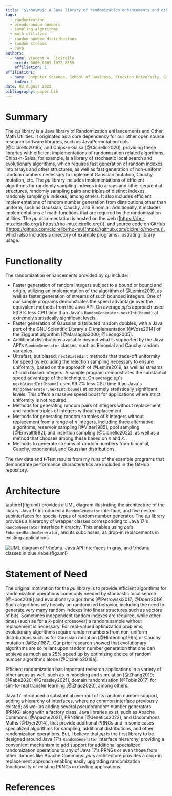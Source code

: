 ```yaml
---
title: '$\rho\mu$: A Java library of randomization enhancements and other math utilities'
tags:
  - randomization
  - pseudorandom numbers
  - sampling algorithms
  - math utilities
  - random number distributions
  - random streams
  - Java
authors:
  - name: Vincent A. Cicirello
    orcid: 0000-0003-1072-8559
    affiliation: 1
affiliations:
  - name: Computer Science, School of Business, Stockton University, Galloway, NJ 08205
    index: 1
date: 02 August 2022
bibliography: paper.bib
---
```


# Summary

The $\rho\mu$ library is a Java library of Randomization enHancements and Other Math Utilities. It originated as a core dependency for our other open source research software libraries, such as JavaPermutationTools [@Cicirello2018b] and Chips-n-Salsa [@Cicirello2020], providing these libraries with efficient implementations of randomization related algorithms. Chips-n-Salsa, for example, is a library of stochastic local search and evolutionary algorithms, which requires fast generation of random indexes into arrays and other structures, as well as fast generation of non-uniform random numbers necessary to implement Gaussian mutation, Cauchy mutation, etc. The $\rho\mu$ library includes implementations of efficient algorithms for randomly sampling indexes into arrays and other sequential structures, randomly sampling pairs and triples of distinct indexes, randomly sampling $k$ indexes, among others. It also includes efficient implementations of random number generation from distributions other than uniform, such as Gaussian, Cauchy, and Binomial. Additionally, it includes implementations of math functions that are required by the randomization utilities. The $\rho\mu$ documentation is hosted on the web ([https://rho-mu.cicirello.org/](https://rho-mu.cicirello.org/)), and source code on GitHub ([https://github.com/cicirello/rho-mu](https://github.com/cicirello/rho-mu)), which also includes a directory of example programs illustrating library usage.

# Functionality

The randomization enhancements provided by $\rho\mu$ include:

* Faster generation of random integers subject to a bound or bound and origin, utilizing an implementation of the algorithm of @Lemire2019, as well as faster generation of streams of such bounded integers. One of our sample programs demonstrates the speed advantage over the equivalent methods from the Java API. On average $\rho\mu$'s approach used 53.3% less CPU time than Java's `RandomGenerator.nextInt(bound)` at extremely statistically significant levels.
* Faster generation of Gaussian distributed random doubles, with a Java port of the GNU Scientific Library's C implementation [@Voss2014] of the Ziggurat algorithm [@Marsaglia2000; @Leong2005].
* Additional distributions available beyond what is supported by the Java API's `RandomGenerator` classes, such as Binomial and Cauchy random variables.
* Ultrafast, but biased, `nextBiasedInt` methods that trade-off uniformity for speed by excluding the rejection sampling necessary to ensure uniformity, based on the approach of @Lemire2019, as well as streams of such biased integers. A sample program demonstrates the substantial speed advantage of the technique. On average $\rho\mu$'s `nextBiasedInt(bound)` used 99.2% less CPU time than Java's `RandomGenerator.nextInt(bound)` at extremely statistically significant levels. This offers a massive speed boost for applications where strict uniformity is not required.
* Methods for generating random pairs of integers without replacement, and random triples of integers without replacement.
* Methods for generating random samples of $k$ integers without replacement from a range of $n$ integers, including three alternative algorithms, reservoir sampling [@Vitter1985], pool sampling [@Ernvall1982], and insertion sampling [@Cicirello2022], as well as a method that chooses among these based on $n$ and $k$.
* Methods to generate streams of random numbers from binomial, Cauchy, exponential, and Gaussian distributions.

The raw data and t-Test results from my runs of the example programs that demonstrate performance characteristics are included in the GitHub repository.

# Architecture

\autoref{fig:uml} provides a UML diagram illustrating the architecture of the library. Java 17 introduced a `RandomGenerator` interface, and five nested subinterfaces for special types of random number generator. The $\rho\mu$ library provides a hierarchy of wrapper classes corresponding to Java 17's `RandomGenerator` interface hierarchy. This enables using $\rho\mu$'s `EnhancedRandomGenerator`, and its subclasses, as drop-in replacements in existing applications.

![UML diagram of $\rho\mu$. Java API interfaces in gray, and $\rho\mu$ classes in blue.\label{fig:uml}](uml.png)

# Statement of Need

The original motivation for the $\rho\mu$ library is to provide efficient algorithms for randomization operations commonly needed by stochastic local search [@Hoos2018] and evolutionary algorithms [@Petrowski2017; @Doerr2019]. Such algorithms rely heavily on randomized behavior, including the need to generate very many random indexes into linear structures such as vectors of bits. Sometimes independent random indexes are required, while other times (such as for a $k$-point crossover) a random sample without replacement is necessary. For real-valued optimization problems, evolutionary algorithms require random numbers from non-uniform distributions such as for Gaussian mutation [@Hinterding1995] or Cauchy mutation [@Szu1987]. Our prior research showed that evolutionary algorithms are so reliant upon random number generation that one can achieve as much as a 25% speed up by optimizing choice of random number algorithms alone [@Cicirello2018a].

Efficient randomization has important research applications in a variety of other areas as well, such as in modeling and simulation [@Zhang2019; @Rabe2020; @Greasley2021], domain randomization [@Tobin2017] for sim-to-real transfer learning [@Zhao2020], among others.

Java 17 introduced a substantial overhaul of its random number support, adding a hierarchy of interfaces, where no common interface previously existed; as well as adding several pseudorandom number generators (PRNG) along with a factory class. Java libraries exist, such as Apache Commons [@Apache2021], PRNGine [@Jenetics2022], and Uncommons Maths [@Dyer2014], that provide additional PRNGs and in some cases specialized algorithms for sampling, additional distributions, and other randomization operations. But, I believe that $\rho\mu$ is the first library to be designed around Java 17's `RandomGenerator` interface hierarchy, providing a convenient mechanism to add support for additional specialized randomization operations to any of Java 17's PRNGs or even those from other libraries like Apache Commons. $\rho\mu$'s architecture provides a drop-in replacement approach enabling easily upgrading randomization functionality of existing PRNGs in existing applications. 

# References

